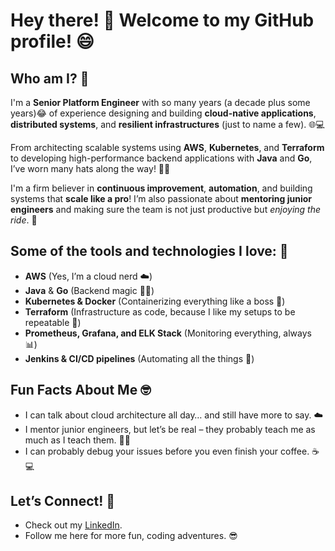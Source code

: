# Hey there! 👋 Welcome to my GitHub profile! 😄

## Who am I? 🤔

I'm a **Senior Platform Engineer** with so many years (a decade plus some years)😂 of experience designing and building **cloud-native applications**, **distributed systems**, and **resilient infrastructures** (just to name a few). 🌐💻

From architecting scalable systems using **AWS**, **Kubernetes**, and **Terraform** to developing high-performance backend applications with **Java** and **Go**, I’ve worn many hats along the way! 🎩💡

I'm a firm believer in **continuous improvement**, **automation**, and building systems that **scale like a pro**! I’m also passionate about **mentoring junior engineers** and making sure the team is not just productive but *enjoying the ride*. 🚀

## Some of the tools and technologies I love: 🔧

- **AWS** (Yes, I’m a cloud nerd ☁️)
- **Java** & **Go** (Backend magic 🧙‍♂️)
- **Kubernetes & Docker** (Containerizing everything like a boss 🚢)
- **Terraform** (Infrastructure as code, because I like my setups to be repeatable 🔁)
- **Prometheus, Grafana, and ELK Stack** (Monitoring everything, always 📊)
- **Jenkins & CI/CD pipelines** (Automating all the things 🚀)

## Fun Facts About Me 🤓

- I can talk about cloud architecture all day… and still have more to say. ☁️
- I mentor junior engineers, but let’s be real – they probably teach me as much as I teach them. 👨‍🏫
- I can probably debug your issues before you even finish your coffee. ☕💻

## Let’s Connect! 🤝

- Check out my [LinkedIn](https://www.linkedin.com/in/sam-rajan-d).
- Follow me here for more fun, coding adventures. 😎
